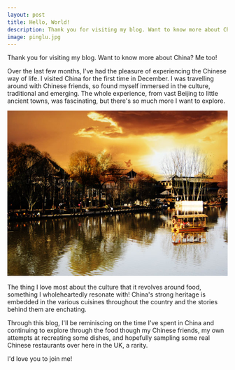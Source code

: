 ```yaml
---
layout: post
title: Hello, World!
description: Thank you for visiting my blog. Want to know more about China? Me too!
image: pinglu.jpg
---
```


Thank you for visiting my blog. Want to know more about China? Me too!

Over the last few months, I've had the pleasure of experiencing the Chinese way of life. I visited China for the first time in December. I was travelling around with Chinese friends, so found myself immersed in the culture, traditional and emerging. The whole experience, from vast Beijing to little ancient towns, was fascinating, but there's so much more I want to explore.

![Pinglu](/public/images/pinglu.jpg)

The thing I love most about the culture that it revolves around food, something I wholeheartedly resonate with! China's strong heritage is embedded in the various cuisines throughout the country and the stories behind them are enchating.

Through this blog, I'll be reminiscing on the time I've spent in China and continuing to explore through the food though my Chinese friends, my own attempts at recreating some dishes, and hopefully sampling some real Chinese restaurants over here in the UK, a rarity.

I'd love you to join me!